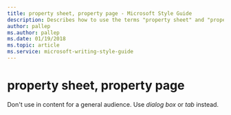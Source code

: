 ```yaml
---
title: property sheet, property page - Microsoft Style Guide
description: Describes how to use the terms "property sheet" and "property page in Microsoft content.
author: pallep
ms.author: pallep
ms.date: 01/19/2018
ms.topic: article
ms.service: microsoft-writing-style-guide
---
```


# property sheet, property page

Don't use in content for a general audience. Use *dialog box* or *tab* instead.
